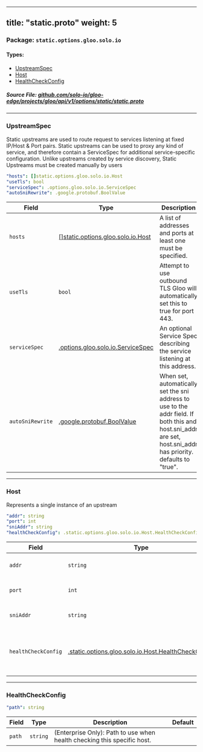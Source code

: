 
---
title: "static.proto"
weight: 5
---

<!-- Code generated by solo-kit. DO NOT EDIT. -->


### Package: `static.options.gloo.solo.io` 
#### Types:


- [UpstreamSpec](#upstreamspec)
- [Host](#host)
- [HealthCheckConfig](#healthcheckconfig)
  



##### Source File: [github.com/solo-io/gloo-edge/projects/gloo/api/v1/options/static/static.proto](https://github.com/solo-io/gloo-edge/blob/master/projects/gloo/api/v1/options/static/static.proto)





---
### UpstreamSpec

 
Static upstreams are used to route request to services listening at fixed IP/Host & Port pairs.
Static upstreams can be used to proxy any kind of service, and therefore contain a ServiceSpec
for additional service-specific configuration.
Unlike upstreams created by service discovery, Static Upstreams must be created manually by users

```yaml
"hosts": []static.options.gloo.solo.io.Host
"useTls": bool
"serviceSpec": .options.gloo.solo.io.ServiceSpec
"autoSniRewrite": .google.protobuf.BoolValue

```

| Field | Type | Description | Default |
| ----- | ---- | ----------- |----------- | 
| `hosts` | [[]static.options.gloo.solo.io.Host](../static.proto.sk/#host) | A list of addresses and ports at least one must be specified. |  |
| `useTls` | `bool` | Attempt to use outbound TLS Gloo will automatically set this to true for port 443. |  |
| `serviceSpec` | [.options.gloo.solo.io.ServiceSpec](../../service_spec.proto.sk/#servicespec) | An optional Service Spec describing the service listening at this address. |  |
| `autoSniRewrite` | [.google.protobuf.BoolValue](https://developers.google.com/protocol-buffers/docs/reference/csharp/class/google/protobuf/well-known-types/bool-value) | When set, automatically set the sni address to use to the addr field. If both this and host.sni_addr are set, host.sni_addr has priority. defaults to "true". |  |




---
### Host

 
Represents a single instance of an upstream

```yaml
"addr": string
"port": int
"sniAddr": string
"healthCheckConfig": .static.options.gloo.solo.io.Host.HealthCheckConfig

```

| Field | Type | Description | Default |
| ----- | ---- | ----------- |----------- | 
| `addr` | `string` | Address (hostname or IP). |  |
| `port` | `int` | Port the instance is listening on. |  |
| `sniAddr` | `string` | Address to use for SNI if using ssl. |  |
| `healthCheckConfig` | [.static.options.gloo.solo.io.Host.HealthCheckConfig](../static.proto.sk/#healthcheckconfig) | (Enterprise Only): Host specific health checking configuration. |  |




---
### HealthCheckConfig



```yaml
"path": string

```

| Field | Type | Description | Default |
| ----- | ---- | ----------- |----------- | 
| `path` | `string` | (Enterprise Only): Path to use when health checking this specific host. |  |





<!-- Start of HubSpot Embed Code -->
<script type="text/javascript" id="hs-script-loader" async defer src="//js.hs-scripts.com/5130874.js"></script>
<!-- End of HubSpot Embed Code -->
